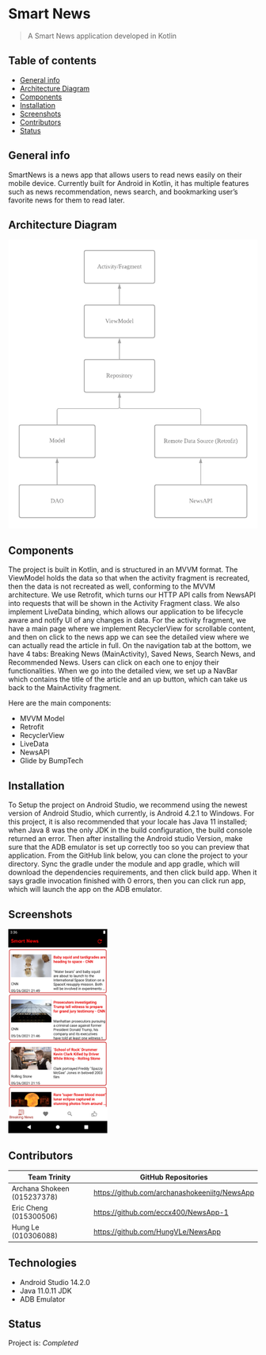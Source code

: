 # Smart News
> A Smart News application developed in Kotlin

## Table of contents
* [General info](#general-info)
* [Architecture Diagram](#architecture-diagram)
* [Components](#components)
* [Installation](#installation)
* [Screenshots](#screenshots)
* [Contributors](#contributors)
* [Status](#status)

## General info

SmartNews is a news app that allows users to read news easily on their mobile device. Currently built for Android in Kotlin, it has multiple features such as news recommendation, news search, and bookmarking user’s favorite news for them to read later.

## Architecture Diagram

<img src="./app/src/main/res/drawable/Architectural Diagram.png" alt="drawing" width="600"/>

## Components

The project is built in Kotlin, and is structured in an MVVM format. The ViewModel holds the data so that when the activity fragment is recreated, then the data is not recreated as well, conforming to the MVVM architecture. We use Retrofit, which turns our HTTP API calls from NewsAPI into requests that will be shown in the Activity Fragment class. We also implement LiveData binding, which allows our application to be lifecycle aware and notify UI of any changes in data. For the activity fragment, we have a main page where we implement RecyclerView for scrollable content, and then on click to the news app we can see the detailed view where we can actually read the article in full.  On the navigation tab at the bottom, we have 4 tabs: Breaking News (MainActivity), Saved News, Search News, and Recommended News. Users can click on each one to enjoy their functionalities. When we go into the detailed view, we set up a NavBar which contains the title of the article and an up button, which can take us back to the MainActivity fragment.

Here are the main components:
- MVVM Model
- Retrofit
- RecyclerView
- LiveData
- NewsAPI
- Glide by BumpTech

## Installation

To Setup the project on Android Studio, we recommend using the newest version of Android Studio, which currently, is Android 4.2.1 to Windows. For this project, it is also recommended that your locale has Java 11 installed; when Java 8 was the only JDK in the build configuration, the build console returned an error. Then after installing the Android studio Version, make sure that the ADB emulator is set up correctly too so you can preview that application. From the GitHub link below, you can clone the project to your directory. Sync the gradle under the module and app gradle, which will download the dependencies requirements, and then click build app. When it says gradle invocation finished with 0 errors, then you can click run app, which will launch the app on the ADB emulator.

## Screenshots

<img src="./app/src/main/res/drawable/Main.png" alt="drawing" width="200"/>

## Contributors

| Team Trinity               | GitHub Repositories                           |
|----------------------------|-----------------------------------------------|
| Archana Shokeen (015237378)| https://github.com/archanashokeeniitg/NewsApp |
| Eric Cheng (015300506)     | https://github.com/eccx400/NewsApp-1          |
| Hung Le (010306088)        | https://github.com/HungVLe/NewsApp            |

## Technologies

- Android Studio 14.2.0
- Java 11.0.11 JDK
- ADB Emulator 

## Status
Project is: _Completed_

